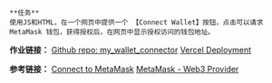 ```
**任务**
使用JS和HTML，在一个网页中提供一个 【Connect Wallet】按钮，点击可以请求 MetaMask 钱包，获得授权后，在网页中显示授权访问的钱包地址。
```
**作业链接：**
[Github repo: my_wallet_connector](https://github.com/CodingGeoff/my_wallet_connector)
[Vercel Deployment](https://my-wallet-connector-8v1zda1y5-boc-lc-126coms-projects.vercel.app/)

**参考链接：**
[Connect to MetaMask](https://docs.metamask.io/guide/ethereum-provider.html#connecting-to-metamask)
[MetaMask - Web3 Provider](https://github.com/MetaMask/provider-engine)
